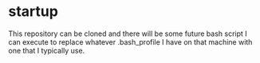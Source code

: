 # startup

This repository can be cloned and there will be some future bash script I can execute to replace whatever .bash_profile I have on that machine with one that I typically use.
